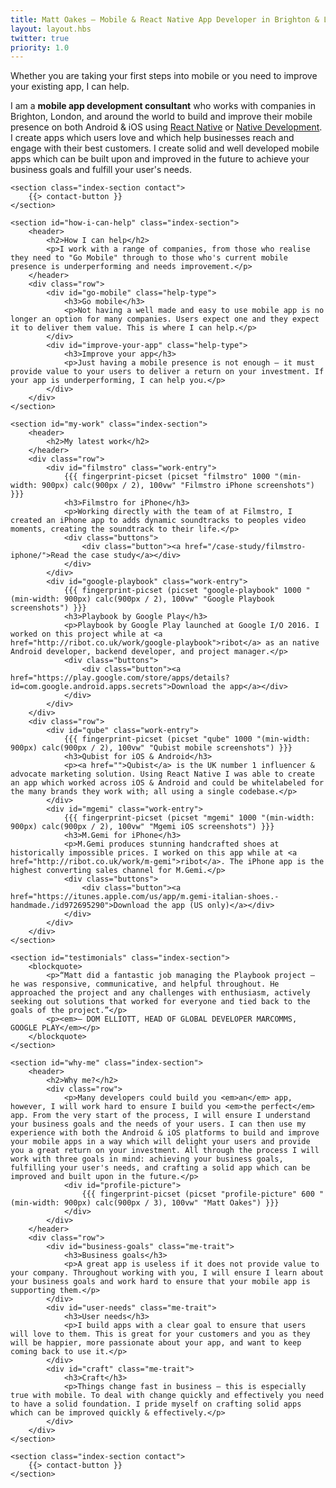 ```yaml
---
title: Matt Oakes — Mobile & React Native App Developer in Brighton & London
layout: layout.hbs
twitter: true
priority: 1.0
---
```


<div id="index">
    <section id="introduction" class="index-section">
        <div id="tagline">
            <p>Whether you are taking your first steps into mobile or you need to improve your existing app, I can help.</p>
        </div>
        <div id="about">
            <p>I am a <strong>mobile app development consultant</strong> who works with companies in Brighton, London, and around the world to build and improve their mobile presence on both Android & iOS using <a href="/react-native/">React Native</a> or <a href="/native-development/">Native Development</a>. I create apps which users love and which help businesses reach and engage with their best customers. I create solid and well developed mobile apps which can be built upon and improved in the future to achieve your business goals and fulfill your user's needs.</p>
        </div>
    </section>

    <section class="index-section contact">
        {{> contact-button }}
    </section>

    <section id="how-i-can-help" class="index-section">
        <header>
            <h2>How I can help</h2>
            <p>I work with a range of companies, from those who realise they need to "Go Mobile" through to those who's current mobile presence is underperforming and needs improvement.</p>
        </header>
        <div class="row">
            <div id="go-mobile" class="help-type">
                <h3>Go mobile</h3>
                <p>Not having a well made and easy to use mobile app is no longer an option for many companies. Users expect one and they expect it to deliver them value. This is where I can help.</p>
            </div>
            <div id="improve-your-app" class="help-type">
                <h3>Improve your app</h3>
                <p>Just having a mobile presence is not enough — it must provide value to your users to deliver a return on your investment. If your app is underperforming, I can help you.</p>
            </div>
        </div>
    </section>

    <section id="my-work" class="index-section">
        <header>
            <h2>My latest work</h2>
        </header>
        <div class="row">
            <div id="filmstro" class="work-entry">
                {{{ fingerprint-picset (picset "filmstro" 1000 "(min-width: 900px) calc(900px / 2), 100vw" "Filmstro iPhone screenshots") }}}
                <h3>Filmstro for iPhone</h3>
                <p>Working directly with the team of at Filmstro, I created an iPhone app to adds dynamic soundtracks to peoples video moments, creating the soundtrack to their life.</p>
                <div class="buttons">
                    <div class="button"><a href="/case-study/filmstro-iphone/">Read the case study</a></div>
                </div>
            </div>
            <div id="google-playbook" class="work-entry">
                {{{ fingerprint-picset (picset "google-playbook" 1000 "(min-width: 900px) calc(900px / 2), 100vw" "Google Playbook screenshots") }}}
                <h3>Playbook by Google Play</h3>
                <p>Playbook by Google Play launched at Google I/O 2016. I worked on this project while at <a href="http://ribot.co.uk/work/google-playbook">ribot</a> as an native Android developer, backend developer, and project manager.</p>
                <div class="buttons">
                    <div class="button"><a href="https://play.google.com/store/apps/details?id=com.google.android.apps.secrets">Download the app</a></div>
                </div>
            </div>
        </div>
        <div class="row">
            <div id="qube" class="work-entry">
                {{{ fingerprint-picset (picset "qube" 1000 "(min-width: 900px) calc(900px / 2), 100vw" "Qubist mobile screenshots") }}}
                <h3>Qubist for iOS & Android</h3>
                <p><a href="">Qubist</a> is the UK number 1 influencer & advocate marketing solution. Using React Native I was able to create an app which worked across iOS & Android and could be whitelabeled for the many brands they work with; all using a single codebase.</p>
            </div>
            <div id="mgemi" class="work-entry">
                {{{ fingerprint-picset (picset "mgemi" 1000 "(min-width: 900px) calc(900px / 2), 100vw" "Mgemi iOS screenshots") }}}
                <h3>M.Gemi for iPhone</h3>
                <p>M.Gemi produces stunning handcrafted shoes at historically impossible prices. I worked on this app while at <a href="http://ribot.co.uk/work/m-gemi">ribot</a>. The iPhone app is the highest converting sales channel for M.Gemi.</p>
                <div class="buttons">
                    <div class="button"><a href="https://itunes.apple.com/us/app/m.gemi-italian-shoes.-handmade./id972695290">Download the app (US only)</a></div>
                </div>
            </div>
        </div>
    </section>

    <section id="testimonials" class="index-section">
        <blockquote>
            <p>“Matt did a fantastic job managing the Playbook project – he was responsive, communicative, and helpful throughout. He approached the project and any challenges with enthusiasm, actively seeking out solutions that worked for everyone and tied back to the goals of the project.”</p>
            <p><em>— DOM ELLIOTT, HEAD OF GLOBAL DEVELOPER MARCOMMS, GOOGLE PLAY</em></p>
        </blockquote>
    </section>

    <section id="why-me" class="index-section">
        <header>
            <h2>Why me?</h2>
            <div class="row">
                <p>Many developers could build you <em>an</em> app, however, I will work hard to ensure I build you <em>the perfect</em> app. From the very start of the process, I will ensure I understand your business goals and the needs of your users. I can then use my experience with both the Android & iOS platforms to build and improve your mobile apps in a way which will delight your users and provide you a great return on your investment. All through the process I will work with three goals in mind: achieving your business goals, fulfilling your user's needs, and crafting a solid app which can be improved and built upon in the future.</p>
                <div id="profile-picture">
                    {{{ fingerprint-picset (picset "profile-picture" 600 "(min-width: 900px) calc(900px / 3), 100vw" "Matt Oakes") }}}
                </div>
            </div>
        </header>
        <div class="row">
            <div id="business-goals" class="me-trait">
                <h3>Business goals</h3>
                <p>A great app is useless if it does not provide value to your company. Throughout working with you, I will ensure I learn about your business goals and work hard to ensure that your mobile app is supporting them.</p>
            </div>
            <div id="user-needs" class="me-trait">
                <h3>User needs</h3>
                <p>I build apps with a clear goal to ensure that users will love to them. This is great for your customers and you as they will be happier, more passionate about your app, and want to keep coming back to use it.</p>
            </div>
            <div id="craft" class="me-trait">
                <h3>Craft</h3>
                <p>Things change fast in business — this is especially true with mobile. To deal with change quickly and effectively you need to have a solid foundation. I pride myself on crafting solid apps which can be improved quickly & effectively.</p>
            </div>
        </div>
    </section>

    <section class="index-section contact">
        {{> contact-button }}
    </section>
</div>
